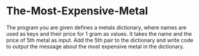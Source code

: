 # The-Most-Expensive-Metal
The program you are given defines a metals dictionary, where names are used as keys and their price for 1 gram as values. It takes the name and the price of 5th metal as input. Add the 5th pair to the dictionary and write code to output the message about the most expensive metal in the dictionary.
